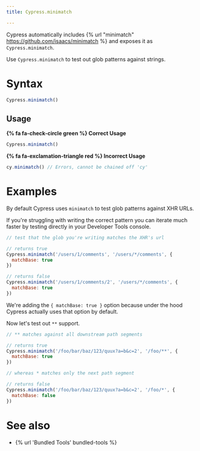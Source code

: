 ```yaml
---
title: Cypress.minimatch

---
```


Cypress automatically includes {% url "minimatch" https://github.com/isaacs/minimatch %} and exposes it as `Cypress.minimatch`.

Use `Cypress.minimatch` to test out glob patterns against strings.

# Syntax

```javascript
Cypress.minimatch()
```

## Usage

**{% fa fa-check-circle green %} Correct Usage**

```javascript
Cypress.minimatch()
```

**{% fa fa-exclamation-triangle red %} Incorrect Usage**

```javascript
cy.minimatch() // Errors, cannot be chained off 'cy'
```

# Examples

By default Cypress uses `minimatch` to test glob patterns against XHR URLs.

If you're struggling with writing the correct pattern you can iterate much faster by testing directly in your Developer Tools console.

```javascript
// test that the glob you're writing matches the XHR's url

// returns true
Cypress.minimatch('/users/1/comments', '/users/*/comments', {
  matchBase: true
})

// returns false
Cypress.minimatch('/users/1/comments/2', '/users/*/comments', {
  matchBase: true
})
```

We're adding the `{ matchBase: true }` option because under the hood Cypress actually uses that option by default.

Now let's test out `**` support.

```javascript
// ** matches against all downstream path segments

// returns true
Cypress.minimatch('/foo/bar/baz/123/quux?a=b&c=2', '/foo/**', {
  matchBase: true
})

// whereas * matches only the next path segment

// returns false
Cypress.minimatch('/foo/bar/baz/123/quux?a=b&c=2', '/foo/*', {
  matchBase: false
})
```

# See also

- {% url 'Bundled Tools' bundled-tools %}
